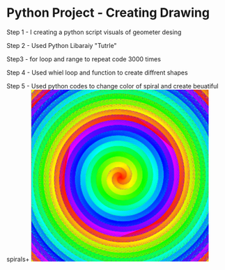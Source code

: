  # Python Project - Creating Drawing

Step 1 - I creating a python script visuals of geometer desing

Step 2 - Used Python Libaraiy "Tutrle"

Step3 - for loop and range to repeat code 3000 times

Step 4 - Used whiel loop and function to create diffrent shapes

Step 5 - Used python codes to change color of spiral and create beuatiful spirals+
![](https://github.com/rayyannizami/RAYYAN-S-PROJECT/blob/main/Images/Screenshot%202025-02-08%20160035.png)
